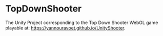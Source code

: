 # TopDownShooter
The Unity Project corresponding to the Top Down Shooter WebGL game playable at: https://yannouravoet.github.io/UnityShooter.

